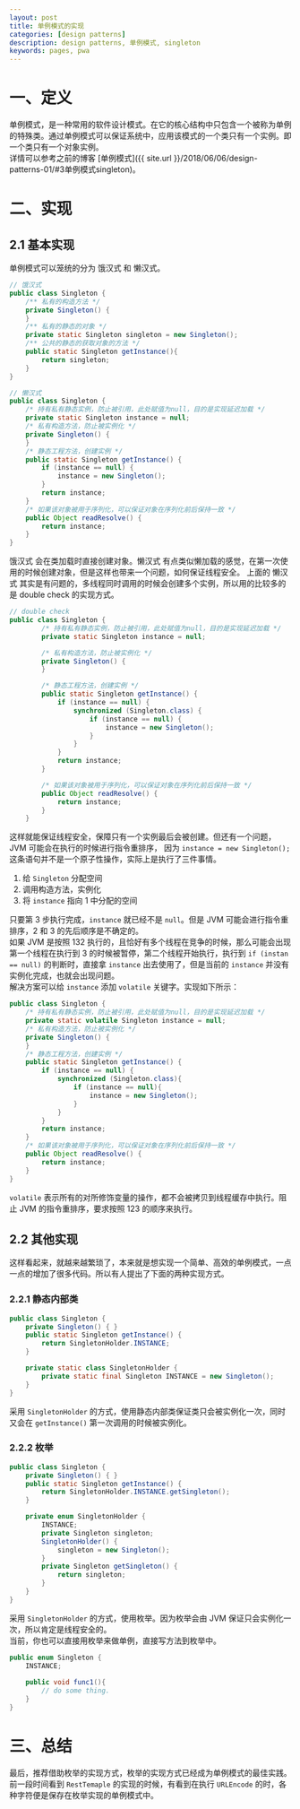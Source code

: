 ```yaml
---
layout: post
title: 单例模式的实现
categories: [design patterns]
description: design patterns, 单例模式, singleton
keywords: pages, pwa
---
```


# 一、定义
单例模式，是一种常用的软件设计模式。在它的核心结构中只包含一个被称为单例的特殊类。通过单例模式可以保证系统中，应用该模式的一个类只有一个实例。即一个类只有一个对象实例。  
详情可以参考之前的博客 [单例模式]({{ site.url }}/2018/06/06/design-patterns-01/#3单例模式singleton)。
# 二、实现
## 2.1 基本实现
单例模式可以笼统的分为 饿汉式 和 懒汉式。
```java
// 饿汉式
public class Singleton {
    /** 私有的构造方法 */
	private Singleton() {
	}
	/** 私有的静态的对象 */
	private static Singleton singleton = new Singleton();
	/** 公共的静态的获取对象的方法 */
	public static Singleton getInstance(){
		return singleton;
	}
}
```
```java
// 懒汉式
public class Singleton {
	/* 持有私有静态实例，防止被引用，此处赋值为null，目的是实现延迟加载 */
	private static Singleton instance = null;
	/* 私有构造方法，防止被实例化 */
	private Singleton() {
	}
	/* 静态工程方法，创建实例 */
	public static Singleton getInstance() {
		if (instance == null) {
			instance = new Singleton();
		}
		return instance;
	}
	/* 如果该对象被用于序列化，可以保证对象在序列化前后保持一致 */
	public Object readResolve() {
		return instance;
	}
}
```
饿汉式 会在类加载时直接创建对象。懒汉式 有点类似懒加载的感觉，在第一次使用的时候创建对象，但是这样也带来一个问题，如何保证线程安全。
上面的 懒汉式 其实是有问题的，多线程同时调用的时候会创建多个实例，所以用的比较多的是 double check 的实现方式。
```java
// double check
public class Singleton {
        /* 持有私有静态实例，防止被引用，此处赋值为null，目的是实现延迟加载 */
        private static Singleton instance = null;

        /* 私有构造方法，防止被实例化 */
        private Singleton() {
        }

        /* 静态工程方法，创建实例 */
        public static Singleton getInstance() {
            if (instance == null) {
                synchronized (Singleton.class) {
                    if (instance == null) {
                        instance = new Singleton();
                    }
                }
            }
            return instance;
        }

        /* 如果该对象被用于序列化，可以保证对象在序列化前后保持一致 */
        public Object readResolve() {
            return instance;
        }
    }
```
这样就能保证线程安全，保障只有一个实例最后会被创建。但还有一个问题，JVM 可能会在执行的时候进行指令重排序，
因为 `instance = new Singleton();` 这条语句并不是一个原子性操作，实际上是执行了三件事情。
1. 给 `Singleton` 分配空间
2. 调用构造方法，实例化
3. 将 `instance` 指向 1 中分配的空间

只要第 3 步执行完成，`instance` 就已经不是 `null`。但是 JVM 可能会进行指令重排序，2 和 3 的先后顺序是不确定的。  
如果 JVM 是按照 132 执行的，且恰好有多个线程在竞争的时候，那么可能会出现 第一个线程在执行到 3 的时候被暂停，第二个线程开始执行，执行到 `if (instan == null)` 的判断时，直接拿 `instance` 出去使用了，但是当前的 `instance` 并没有实例化完成，也就会出现问题。  
解决方案可以给 `instance` 添加 `volatile` 关键字。实现如下所示：
```java
public class Singleton {
    /* 持有私有静态实例，防止被引用，此处赋值为null，目的是实现延迟加载 */
	private static volatile Singleton instance = null;
	/* 私有构造方法，防止被实例化 */
	private Singleton() {
	}
	/* 静态工程方法，创建实例 */
	public static Singleton getInstance() {
		if (instance == null) {
		    synchronized (Singleton.class){
		        if (instance == null){
			        instance = new Singleton();
			    }
			}
		}
		return instance;
	}
	/* 如果该对象被用于序列化，可以保证对象在序列化前后保持一致 */
	public Object readResolve() {
		return instance;
	}
}
```
`volatile` 表示所有的对所修饰变量的操作，都不会被拷贝到线程缓存中执行。阻止 JVM 的指令重排序，要求按照 123 的顺序来执行。

## 2.2 其他实现  
这样看起来，就越来越繁琐了，本来就是想实现一个简单、高效的单例模式，一点一点的增加了很多代码。所以有人提出了下面的两种实现方式。

### 2.2.1 静态内部类
```java
public class Singleton {
    private Singleton() { }
    public static Singleton getInstance() {
        return SingletonHolder.INSTANCE;
    }

    private static class SingletonHolder {
        private static final Singleton INSTANCE = new Singleton();
    }
}
```
采用 `SingletonHolder` 的方式，使用静态内部类保证类只会被实例化一次，同时又会在 `getInstance()` 第一次调用的时候被实例化。

### 2.2.2 枚举
```java
public class Singleton {
    private Singleton() { }
    public static Singleton getInstance() {
        return SingletonHolder.INSTANCE.getSingleton();
    }

    private enum SingletonHolder {
        INSTANCE;
        private Singleton singleton;
        SingletonHolder() {
            singleton = new Singleton();
        }
        private Singleton getSingleton() {
            return singleton;
        }
    }
}
```
采用 `SingletonHolder` 的方式，使用枚举。因为枚举会由 JVM 保证只会实例化一次，所以肯定是线程安全的。  
当前，你也可以直接用枚举来做单例，直接写方法到枚举中。
```java
public enum Singleton {
    INSTANCE;
    
    public void func1(){
        // do some thing.
    }
}
```

# 三、总结
最后，推荐借助枚举的实现方式，枚举的实现方式已经成为单例模式的最佳实践。前一段时间看到 `RestTemaple` 的实现的时候，有看到在执行 `URLEncode` 的时，各种字符便是保存在枚举实现的单例模式中。